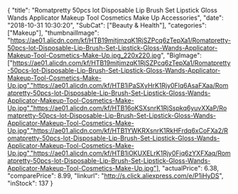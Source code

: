 {
	"title": "Romatpretty 50pcs lot Disposable Lip Brush Set Lipstick Gloss Wands Applicator Makeup Tool Cosmetics Make Up Accessories",
	"date": "2018-10-31 10:30:20",
	"SubCat": ["Beauty & Health"],
	"categories": ["Makeup"],
	"thumbnailImage": "https://ae01.alicdn.com/kf/HTB19mitjmzqK1RjSZPcq6zTepXa1/Romatpretty-50pcs-lot-Disposable-Lip-Brush-Set-Lipstick-Gloss-Wands-Applicator-Makeup-Tool-Cosmetics-Make-Up.jpg_220x220.jpg",
	"BigImage": ["https://ae01.alicdn.com/kf/HTB19mitjmzqK1RjSZPcq6zTepXa1/Romatpretty-50pcs-lot-Disposable-Lip-Brush-Set-Lipstick-Gloss-Wands-Applicator-Makeup-Tool-Cosmetics-Make-Up.jpg","https://ae01.alicdn.com/kf/HTB1iPaSXyHrK1Rjy0Flq6AsaFXaa/Romatpretty-50pcs-lot-Disposable-Lip-Brush-Set-Lipstick-Gloss-Wands-Applicator-Makeup-Tool-Cosmetics-Make-Up.jpg","https://ae01.alicdn.com/kf/HTB16oKSXsnrK1RjSspkq6yuvXXaP/Romatpretty-50pcs-lot-Disposable-Lip-Brush-Set-Lipstick-Gloss-Wands-Applicator-Makeup-Tool-Cosmetics-Make-Up.jpg","https://ae01.alicdn.com/kf/HTB1YWKRXsnrK1RkHFrdq6xCoFXa2/Romatpretty-50pcs-lot-Disposable-Lip-Brush-Set-Lipstick-Gloss-Wands-Applicator-Makeup-Tool-Cosmetics-Make-Up.jpg","https://ae01.alicdn.com/kf/HTB1iOKUXELrK1Rjy0Fjq6zYXFXaq/Romatpretty-50pcs-lot-Disposable-Lip-Brush-Set-Lipstick-Gloss-Wands-Applicator-Makeup-Tool-Cosmetics-Make-Up.jpg"],
	"actualPrice": 6.38,
	"comparePrice": 8.99,
	"linkurl": "http://s.click.aliexpress.com/e/P1iHyDS",
	"inStock": 137
}
